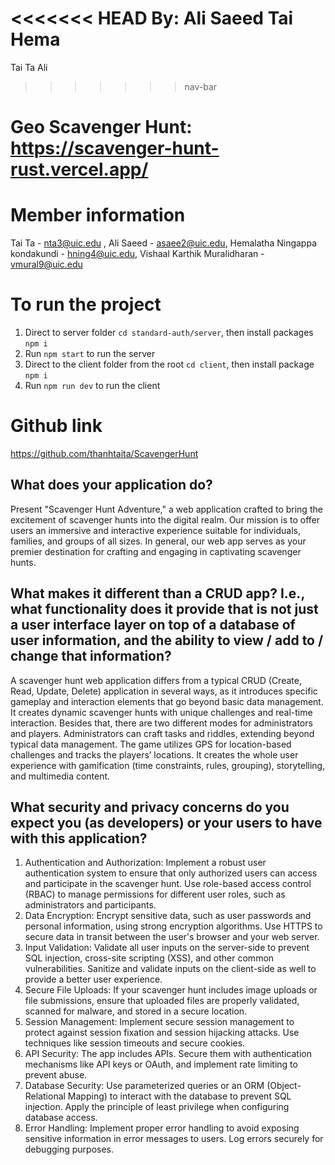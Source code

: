 <<<<<<< HEAD
By: Ali Saeed
Tai
Hema
=======
Tai Ta
Ali
>>>>>>> nav-bar

# Geo Scavenger Hunt: https://scavenger-hunt-rust.vercel.app/

# Member information

Tai Ta - nta3@uic.edu , Ali Saeed - asaee2@uic.edu, Hemalatha Ningappa kondakundi - hning4@uic.edu, Vishaal Karthik Muralidharan - vmural9@uic.edu

# To run the project

1. Direct to server folder `cd standard-auth/server`, then install packages `npm i`
2. Run `npm start` to run the server
3. Direct to the client folder from the root `cd client`, then install package `npm i`
4. Run `npm run dev` to run the client

# Github link

https://github.com/thanhtaita/ScavengerHunt

## What does your application do?

Present "Scavenger Hunt Adventure," a web application crafted to bring the excitement of scavenger hunts into the digital realm. Our mission is to offer users an immersive and interactive experience suitable for individuals, families, and groups of all sizes. In general, our web app serves as your premier destination for crafting and engaging in captivating scavenger hunts.

## What makes it different than a CRUD app? I.e., what functionality does it provide that is not just a user interface layer on top of a database of user information, and the ability to view / add to / change that information?

A scavenger hunt web application differs from a typical CRUD (Create, Read, Update, Delete) application in several ways, as it introduces specific gameplay and interaction elements that go beyond basic data management. It creates dynamic scavenger hunts with unique challenges and real-time interaction. Besides that, there are two different modes for administrators and players. Administrators can craft tasks and riddles, extending beyond typical data management. The game utilizes GPS for location-based challenges and tracks the players’ locations. It creates the whole user experience with gamification (time constraints, rules, grouping), storytelling, and multimedia content.

## What security and privacy concerns do you expect you (as developers) or your users to have with this application?

1. Authentication and Authorization:
   Implement a robust user authentication system to ensure that only authorized users can access and participate in the scavenger hunt.
   Use role-based access control (RBAC) to manage permissions for different user roles, such as administrators and participants.
2. Data Encryption:
   Encrypt sensitive data, such as user passwords and personal information, using strong encryption algorithms.
   Use HTTPS to secure data in transit between the user's browser and your web server.
3. Input Validation:
   Validate all user inputs on the server-side to prevent SQL injection, cross-site scripting (XSS), and other common vulnerabilities.
   Sanitize and validate inputs on the client-side as well to provide a better user experience.
4. Secure File Uploads:
   If your scavenger hunt includes image uploads or file submissions, ensure that uploaded files are properly validated, scanned for malware, and stored in a secure location.
5. Session Management:
   Implement secure session management to protect against session fixation and session hijacking attacks.
   Use techniques like session timeouts and secure cookies.
6. API Security:
   The app includes APIs. Secure them with authentication mechanisms like API keys or OAuth, and implement rate limiting to prevent abuse.
7. Database Security:
   Use parameterized queries or an ORM (Object-Relational Mapping) to interact with the database to prevent SQL injection.
   Apply the principle of least privilege when configuring database access.
8. Error Handling:
   Implement proper error handling to avoid exposing sensitive information in error messages to users.
   Log errors securely for debugging purposes.
